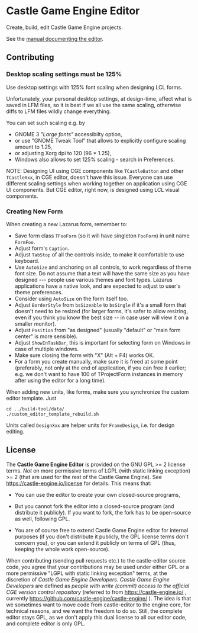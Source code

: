 # Castle Game Engine Editor

Create, build, edit Castle Game Engine projects.

See the [manual documenting the editor](https://castle-engine.io/editor).

## Contributing

### Desktop scaling settings must be 125%

Use desktop settings with 125% font scaling when designing LCL forms.

Unfortunately, your personal desktop settings, at design-time, affect what is saved in LFM files, so it is best if we all use the same scaling, otherwise diffs to LFM files wildly change everything.

You can set such scaling e.g. by
- GNOME 3 _"Large fonts"_ accessibilty option,
- or use "GNOME Tweak Tool" that allows to explicitly configure scaling amount to 1.25,
- or adjusting Xorg dpi to 120 (96 * 1.25),
- Windows also allows to set 125% scaling - search in Preferences.

NOTE: Designing UI using CGE components like `TCastleButton` and other `TCastleXxx`, in CGE editor, doesn't have this issue. Everyone can use different scaling settings when working together on application using CGE UI components. But CGE editor, right now, is designed using LCL visual components.

### Creating New Form

When creating a new Lazarus form, remember to:

- Save form class `TFooForm` (so it will have singleton `FooForm`) in unit name `FormFoo`.
- Adjust form's `Caption`.
- Adjust `TabStop` of all the controls inside, to make it comfortable to use keyboard.
- Use `AutoSize` and anchoring on all controls, to work regardless of theme font size. Do not assume that a text will have the same size as you have designed --- people use various themes and font types. Lazarus applications have a native look, and are expected to adjust to user's theme preferences.
- Consider using `AutoSize` on the form itself too.
- Adjust `BorderStyle` from `bsSizeable` to `bsSingle` if it's a small form that doesn't need to be resized (for larger forms, it's safer to allow resizing, even if you think you know the best size -- in case user will view it on a smaller monitor).
- Adjust `Position` from "as designed" (usually "default" or "main form center" is more sensible).
- Adjust `ShowInTaskBar`, this is important for selecting form on Windows in case of multiple windows.
- Make sure closing the form with "X" (Alt + F4) works OK.
- For a form you create manually, make sure it is freed at some point (preferably, not only at the end of application, if you can free it earlier; e.g. we don't want to have 100 of TProjectForm instances in memory after using the editor for a long time).

When adding new units, like forms, make sure you synchronize the custom editor template. Just

```
cd ../build-tool/data/
./custom_editor_template_rebuild.sh
```

Units called `DesignXxx` are helper units for `FrameDesign`, i.e. for design editing.

## License

The **Castle Game Engine Editor** is provided on the GNU GPL >= 2 license terms.
*Not* on more permissive terms of LGPL (with static linking exception) >= 2
(that are used for the rest of the Castle Game Engine).
See https://castle-engine.io/license for details.
This means that:

- You can use the editor to create your own closed-source programs,

- But you cannot fork the editor into a closed-source program (and distribute it publicly). If you want to fork, the fork has to be open-source as well, following GPL.

- You are of course free to extend Castle Game Engine editor for internal purposes (if you don't distribute it publicly, the GPL license terms don't concern you), or you can extend it publicly on terms of GPL (thus, keeping the whole work open-source).

When contributing (sending pull requests etc.) to the castle-editor source code,
you agree that your contributions may be used under either GPL
or a more permissive "LGPL with static linking exception" terms,
at the discretion of _Castle Game Engine Developers_.
_Castle Game Engine Developers_ are defined as _people with write (commit) access
to the official CGE version control repository_
(referred to from https://castle-engine.io/ , currently
https://github.com/castle-engine/castle-engine/ ).
The idea is that we sometimes want to move code from castle-editor to
the engine core, for technical reasons, and we want the freedom to do so.
Still, the complete editor stays GPL, as we don't apply this dual license to all our editor code, and complete editor is only GPL.
